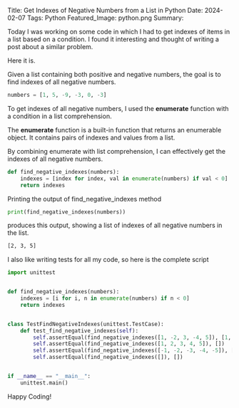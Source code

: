 Title: Get Indexes of Negative Numbers from a List in Python
Date: 2024-02-07
Tags: Python
Featured_Image: python.png
Summary:

Today I was working on some code in which I had to get indexes of items in a list based on a condition. I found it interesting and thought of writing a post about a similar problem.

Here it is.

Given a list containing both positive and negative numbers, the goal is to find indexes of all negative numbers.

```python
numbers = [1, 5, -9, -3, 0, -3]
```

To get indexes of all negative numbers, I used the **enumerate** function with a condition in a list comprehension.

The **enumerate** function is a built-in function that returns an enumerable object. It contains pairs of indexes and values from a list.

By combining enumerate with list comprehension, I can effectively get the indexes of all negative numbers.

```python
def find_negative_indexes(numbers):
    indexes = [index for index, val in enumerate(numbers) if val < 0]
    return indexes
```

Printing the output of find_negative_indexes method

```python
print(find_negative_indexes(numbers))
```

produces this output, showing a list of indexes of all negative numbers in the list.

```bash
[2, 3, 5]
```

I also like writing tests for all my code, so here is the complete script

```python
import unittest


def find_negative_indexes(numbers):
    indexes = [i for i, n in enumerate(numbers) if n < 0]
    return indexes


class TestFindNegativeIndexes(unittest.TestCase):
    def test_find_negative_indexes(self):
        self.assertEqual(find_negative_indexes([1, -2, 3, -4, 5]), [1, 3])
        self.assertEqual(find_negative_indexes([1, 2, 3, 4, 5]), [])
        self.assertEqual(find_negative_indexes([-1, -2, -3, -4, -5]), [0, 1, 2, 3, 4])
        self.assertEqual(find_negative_indexes([]), [])


if __name__ == "__main__":
    unittest.main()
```

Happy Coding!
